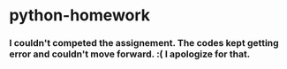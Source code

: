 # python-homework
### I couldn't competed the assignement. The codes kept getting error and couldn't move forward. :( I apologize for that.
